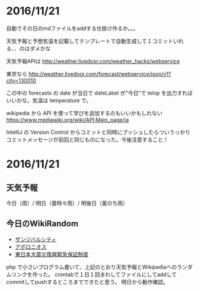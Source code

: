 # 2016/11/21

自動でその日のmdファイルをaddする仕掛け作るか。。。

天気予報と予想気温を記載してテンプレートで自動生成して１コミットいれる、、のはダメかな

天気予報APIは
http://weather.livedoor.com/weather_hacks/webservice

東京なら
http://weather.livedoor.com/forecast/webservice/json/v1?city=130010

この中の forecasts の date が当日で dateLabel が"今日"で telop を出力すればいいかな。気温は temperature で。

wikipedia から API を使って学びを追加するのもいいかもしれない
https://www.mediawiki.org/wiki/API:Main_page/ja

IntelliJ の Version Control からコミットと同時にプッシュしたらついうっかりコミットメッセージが前回と同じものになった。今後注意すること！
# 2016/11/21

## 天気予報

今日（雨）/ 明日（曇時々雨）/ 明後日（曇のち雨）

## 今日のWikiRandom

* [ザンジバルシティ](https://ja.wikipedia.org/wiki/%E3%82%B6%E3%83%B3%E3%82%B8%E3%83%90%E3%83%AB%E3%82%B7%E3%83%86%E3%82%A3)
* [アポロニオス](https://ja.wikipedia.org/wiki/%E3%82%A2%E3%83%9D%E3%83%AD%E3%83%8B%E3%82%AA%E3%82%B9)
* [東日本大震災復興緊急保証制度](https://ja.wikipedia.org/wiki/%E6%9D%B1%E6%97%A5%E6%9C%AC%E5%A4%A7%E9%9C%87%E7%81%BD%E5%BE%A9%E8%88%88%E7%B7%8A%E6%80%A5%E4%BF%9D%E8%A8%BC%E5%88%B6%E5%BA%A6)

php で小さいプログラム書いて、上記のとおり天気予報とWikipediaへのランダムリンクを作った。
crontabで１日１回まわしてファイルにしてaddしてcommitしてpushするところまでできたと思う。
明日から動作確認。
